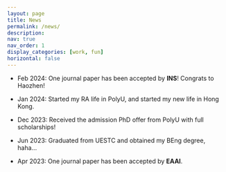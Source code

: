 ```yaml
---
layout: page
title: News
permalink: /news/
description: 
nav: true
nav_order: 1
display_categories: [work, fun]
horizontal: false
---
```


- Feb 2024: One journal paper has been accepted by **INS**! Congrats to Haozhen!

- Jan 2024: Started my RA life in PolyU, and started my new life in Hong Kong.

- Dec 2023: Received the admission PhD offer from PolyU with full scholarships!

- Jun 2023: Graduated from UESTC and obtained my BEng degree, haha...

- Apr 2023: One journal paper has been accepted by **EAAI**.

